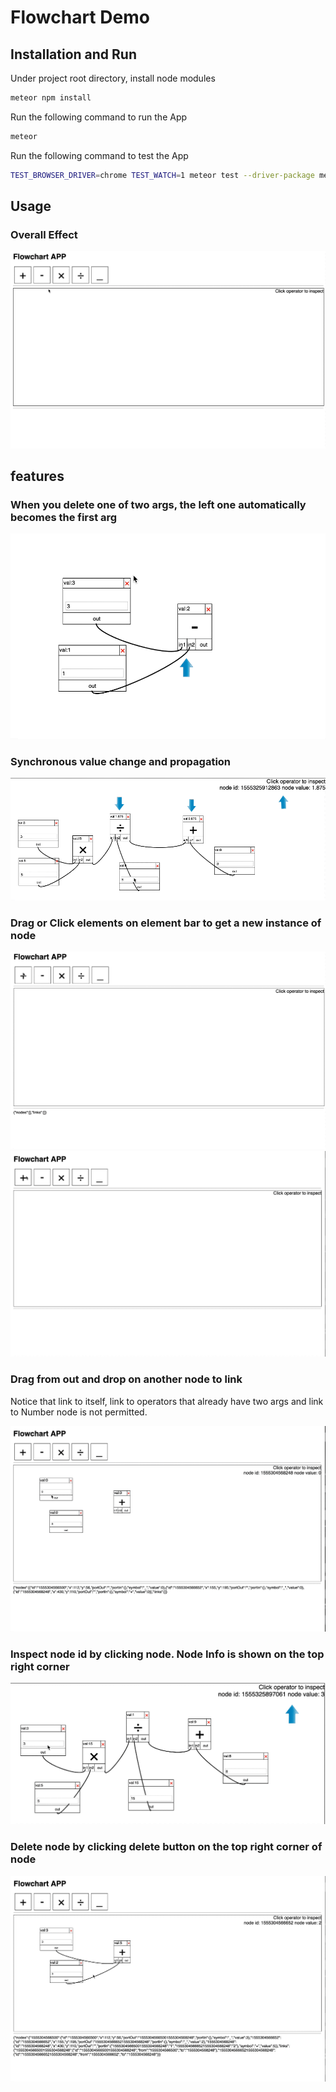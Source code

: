 # Flowchart Demo

## Installation and Run

Under project root directory, install node modules

```bash
meteor npm install
```

Run the following command to run the App

```bash
meteor
```

Run the following command to test the App

```bash
TEST_BROWSER_DRIVER=chrome TEST_WATCH=1 meteor test --driver-package meteortesting:mocha --port 3002
```

## Usage

### Overall Effect

![](./images/overall.gif)

## features

### When you delete one of two args, the left one automatically becomes the first arg

![](./images/argschange.gif)

### Synchronous value change and propagation

![](./images/realtime.gif)

### Drag or Click elements on element bar to get a new instance of node

![](./images/dragel.gif)
![](./images/add.gif)

### Drag from out and drop on another node to link

Notice that link to itself, link to operators that already have two args and link to Number node is not permitted.

![](./images/link.gif)

### Inspect node id by clicking node. Node Info is shown on the top right corner

![](./images/inspection.gif)

### Delete node by clicking delete button on the top right corner of node

![](./images/deletion.gif)


